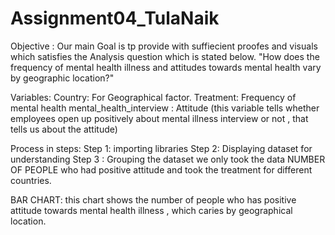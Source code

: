 # Assignment04_TulaNaik
 
Objective : Our main Goal is tp provide with suffiecient proofes and visuals which satisfies the Analysis question which is stated below.
    "How does the frequency of mental health illness and attitudes towards mental health vary by geographic location?"
    
 Variables:
    Country: For Geographical factor.
    Treatment: Frequency of mental health
    mental_health_interview : Attitude (this variable tells whether employees open up positively about mental illness interview or not ,                                           that tells us about the attitude)
    
   Process in steps:
   Step 1: importing libraries
   Step 2: Displaying dataset for understanding
   Step 3 : Grouping the dataset 
            we only took the data NUMBER OF PEOPLE who had positive attitude and took the treatment for different countries.
            
            
  BAR CHART:
  this chart shows the number of people who has positive attitude towards mental health illness , which caries by geographical location.
 
